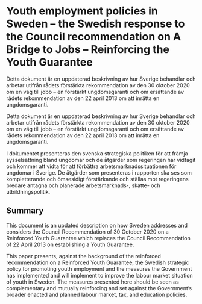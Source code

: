 # Youth employment policies in Sweden – the Swedish response to the Council recommendation on A Bridge to Jobs – Reinforcing the Youth Guarantee

Detta dokument är en uppdaterad beskrivning av hur Sverige behandlar och arbetar utifrån rådets förstärkta rekommendation av den 30 oktober 2020 om en väg till jobb – en förstärkt ungdomsgaranti och om ersättande av rådets rekommendation av den 22 april 2013 om att inrätta en ungdomsgaranti.

Detta dokument är en uppdaterad beskrivning av hur Sverige behandlar och arbetar utifrån rådets förstärkta rekommendation av den 30 oktober 2020 om en väg till jobb – en förstärkt ungdomsgaranti och om ersättande av rådets rekommendation av den 22 april 2013 om att inrätta en ungdomsgaranti.

I dokumentet presenteras den svenska strategiska politiken för att främja sysselsättning bland ungdomar och de åtgärder som regeringen har vidtagit och kommer att vidta för att förbättra arbetsmarknadssituationen för ungdomar i Sverige. De åtgärder som presenteras i rapporten ska ses som kompletterande och ömsesidigt förstärkande och ställas mot regeringens bredare antagna och planerade arbetsmarknads-, skatte- och utbildningspolitik.

## Summary

This document is an updated description on how Sweden addresses and considers the Council Recommendation of 30 October 2020 on a Reinforced Youth Guarantee which replaces the Council Recommendation of 22 April 2013 on establishing a Youth Guarantee.

This paper presents, against the background of the reinforced recommendation on a Reinforced Youth Guarantee, the Swedish strategic policy for promoting youth employment and the measures the Government has implemented and will implement to improve the labour market situation of youth in Sweden. The measures presented here should be seen as complementary and mutually reinforcing and set against the Government’s broader enacted and planned labour market, tax, and education policies.
